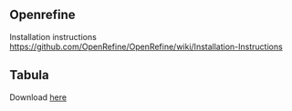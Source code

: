 ## Openrefine

Installation instructions
https://github.com/OpenRefine/OpenRefine/wiki/Installation-Instructions

## Tabula
Download [here](https://tabula.technology/)
